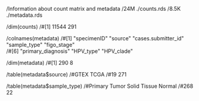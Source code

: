 
/Information about count matrix and metadata
/24M     ./counts.rds
/8.5K    ./metadata.rds

/dim(counts)
/#[1] 11544   291

/colnames(metadata)
/#[1] "specimenID"         "source"             "cases.submitter_id" "sample_type"        "figo_stage"        
/#[6] "primary_diagnosis"  "HPV_type"           "HPV_clade"

/dim(metadata)
/#[1] 290   8

/table(metadata$source)
/#GTEX TCGA 
/#19  271

/table(metadata$sample_type)
/#Primary Tumor  Solid Tissue Normal 
/#268                  22
